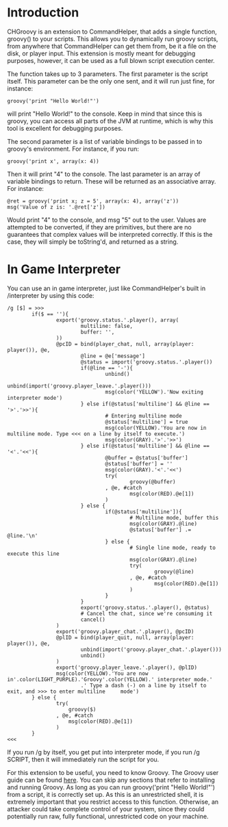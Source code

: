 Introduction
============

CHGroovy is an extension to CommandHelper, that adds a single function, groovy() to your scripts. This allows you to dynamically run groovy scripts, from anywhere that CommandHelper can get them from, be it a file on the disk, or player input. This extension is mostly meant for debugging purposes, however, it can be used as a full blown script execution center.

The function takes up to 3 parameters. The first parameter is the script itself. This parameter can be the only one sent, and it will run just fine, for instance:

    groovy('print "Hello World!"')

will print "Hello World!" to the console. Keep in mind that since this is groovy, you can access all parts of the JVM at runtime, which is why this tool is excellent for debugging purposes.

The second parameter is a list of variable bindings to be passed in to groovy's environment. For instance, if you run:

    groovy('print x', array(x: 4))

Then it will print "4" to the console. The last parameter is an array of variable bindings to return. These will be returned as an associative array. For instance:

    @ret = groovy('print x; z = 5', array(x: 4), array('z'))
    msg('Value of z is: '.@ret['z'])

Would print "4" to the console, and msg "5" out to the user. Values are attempted to be converted, if they are primitives, but there are no guarantees that complex values will be interpreted correctly. If this is the case, they will simply be toString'd, and returned as a string.

In Game Interpreter
===================

You can use an in game interpreter, just like CommandHelper's built in /interpreter by using this code:

    /g [$] = >>>
            if($ == ''){
                    export('groovy.status.'.player(), array(
                            multiline: false,
                            buffer: '',
                    ))
                    @pcID = bind(player_chat, null, array(player: player()), @e,
                            @line = @e['message']
                            @status = import('groovy.status.'.player())
                            if(@line == '-'){
                                    unbind()
                                    unbind(import('groovy.player_leave.'.player()))
                                    msg(color('YELLOW').'Now exiting interpreter mode')
                            } else if(@status['multiline'] && @line == '>'.'>>'){
                                    # Entering multiline mode
                                    @status['multiline'] = true
                                    msg(color(YELLOW).'You are now in multiline mode. Type <<< on a line by itself to execute.')
                                    msg(color(GRAY).'>'.'>>')
                            } else if(@status['multiline'] && @line == '<'.'<<'){
                                    @buffer = @status['buffer']
                                    @status['buffer'] = ''
                                    msg(color(GRAY).'<'.'<<')
                                    try(
                                            groovy(@buffer)
                                    , @e, #catch
                                            msg(color(RED).@e[1])
                                    )
                            } else {
                                    if(@status['multiline']){
                                            # Multiline mode, buffer this
                                            msg(color(GRAY).@line)
                                            @status['buffer'] .= @line.'\n'
                                    } else {
                                            # Single line mode, ready to execute this line
                                            msg(color(GRAY).@line)
                                            try(
                                                    groovy(@line)
                                            , @e, #catch
                                                    msg(color(RED).@e[1])
                                            )
                                    }
                            }
                            export('groovy.status.'.player(), @status)
                            # Cancel the chat, since we're consuming it
                            cancel()
                    )
                    export('groovy.player_chat.'.player(), @pcID)
                    @plID = bind(player_quit, null, array(player: player()), @e,
                            unbind(import('groovy.player_chat.'.player()))
                            unbind()
                    )
                    export('groovy.player_leave.'.player(), @plID)
                    msg(color(YELLOW).'You are now in'.color(LIGHT_PURPLE).'Groovy'.color(YELLOW).' interpreter mode.'
                            .' Type a dash (-) on a line by itself to exit, and >>> to enter multiline     mode')
            } else {
                    try(
                        groovy($)
                    , @e, #catch
                        msg(color(RED).@e[1])
                    )
            }
    <<<

If you run /g by itself, you get put into interpreter mode, if you run /g SCRIPT, then it will immediately run the script for you.

For this extension to be useful, you need to know Groovy. The Groovy user guide can be found [here](http://groovy.codehaus.org/User+Guide).
You can skip any sections that refer to installing and running Groovy. As long as you can run groovy('print "Hello World!"') from a script,
it is correctly set up. As this is an unrestricted shell, it is extremely important that you restrict access to this function. Otherwise,
an attacker could take complete control of your system, since they could potentially run raw, fully functional, unrestricted code on your
machine.
